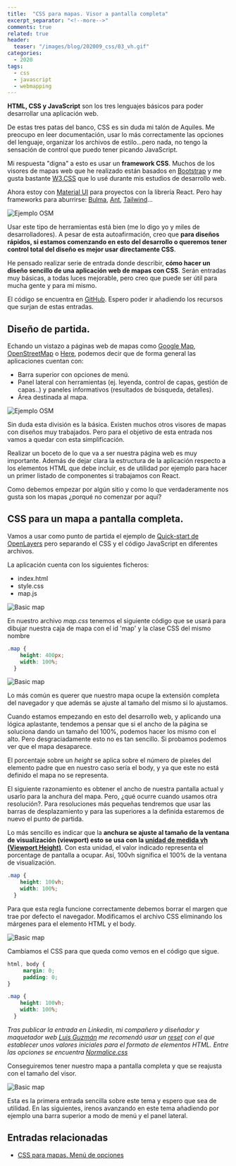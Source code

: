 ```yaml
---
title:  "CSS para mapas. Visor a pantalla completa"
excerpt_separator: "<!--more-->"
comments: true
related: true
header:
  teaser: "/images/blog/202009_css/03_vh.gif" 
categories: 
  - 2020
tags:
  - css
  - javascript
  - webmapping
---
```



**HTML, CSS y JavaScript** son los tres lenguajes básicos para poder desarrollar una aplicación web.

De estas tres patas del banco, CSS es sin duda mi talón de Aquiles. Me preocupo en leer documentación, usar lo más correctamente las opciones del lenguaje, organizar los archivos de estilo...pero nada, no tengo la sensación de control que puedo tener picando JavaScript.

Mi respuesta "digna" a esto es usar un **framework CSS**. Muchos de los visores de mapas web que he realizado están basados en  [Bootstrap](https:/getbootstrap.com/) y me gusta bastante [W3.CSS](https:/www.w3schools.com/w3css/defaulT.asp) que lo usé durante mis estudios de desarrollo web.

Ahora estoy con [Material UI](https:/material-ui.com/) para proyectos con la librería React. Pero hay frameworks para aburrirse: [Bulma](https:/bulma.io/), [Ant](https:/ant.design/), [Tailwind](https:/tailwindcss.com/)...

![Ejemplo OSM](/images/blog/202009_css/01_material_UI.png)


Usar este tipo de herramientas está bien (me lo digo yo y miles de desarrolladores). A pesar de esta autoafirmación, creo que **para diseños rápidos, si estamos comenzando en esto del desarrollo o queremos tener control total del diseño es mejor usar directamente CSS**. 

He pensado realizar serie de entrada donde describir, **cómo hacer un diseño sencillo de una aplicación web de mapas con CSS**. Serán entradas muy básicas, a todas luces mejorable, pero creo que puede ser útil para mucha gente y para mi mismo.

El código se encuentra en [GitHub](https:/github.com/sigdeletras/css-map).  Espero poder ir añadiendo los recursos que surjan de estas entradas.

## Diseño de partida.

Echando un vistazo a páginas web de mapas como [Google Map](https:/www.google.es/maps/preview), [OpenStreetMap](https:/www.openstreetmap.org/search?query=roma#map=10/41.8992/12.5450&layers=C) o [Here](https:/wego.here.com/?x=ep&map=40.4172,-3.684,10,normal), podemos decir que de forma general las aplicaciones cuentan con:
- Barra superior con opciones de menú.
- Panel lateral con herramientas (ej. leyenda, control de capas, gestión de capas..) y paneles informativos (resultados de búsqueda, detalles).
- Área destinada al mapa.

![Ejemplo OSM](/images/blog/202009_css/01_osm.png)

Sin duda esta división es la básica. Existen muchos otros visores de mapas con diseños muy trabajados. Pero para el objetivo de esta entrada nos vamos a quedar con esta simplificación. 

Realizar un boceto de lo que va a ser nuestra página web es muy importante. Además de dejar clara la estructura de la aplicación respecto a los elementos HTML que debe incluir, es de utilidad por ejemplo para hacer un primer listado de componentes si trabajamos con React.

Como debemos empezar por algún sitio y como lo que verdaderamente nos gusta son los mapas ¿porqué no comenzar por aquí?

## CSS para un mapa a pantalla completa.

Vamos a usar como punto de partida el ejemplo de [Quick-start de OpenLayers](https:/openlayers.org/en/latest/doc/quickstart.html) pero separando el CSS y el código JavaScript en diferentes archivos.

La aplicación cuenta con los siguientes ficheros:
- index.html
- style.css
- map.js

![Basic map](/images/blog/202009_css/01_index.png)


En nuestro archivo *map.css* tenemos el siguiente código que se usará para dibujar nuestra caja de mapa con el id 'map' y la clase CSS del mismo nombre

```css
.map {
    height: 400px;
    width: 100%;
  }
```

![Basic map](/images/blog/202009_css/02_basic_map.png)

Lo más común es querer que nuestro mapa ocupe la extensión completa del navegador y que además se ajuste al tamaño del mismo si lo ajustamos.

Cuando estamos empezando en esto del desarrollo web, y aplicando una lógica aplastante, tendemos a pensar que si el ancho de la página se soluciona dando un tamaño del 100%, podemos hacer los mismo con el alto. Pero desgraciadamente esto no es tan sencillo. Si probamos podemos ver que el mapa desaparece.

El porcentaje sobre un *height* se aplica sobre el número de píxeles del elemento padre que en nuestro caso sería el body, y ya que este no está definido el mapa no se representa. 

El siguiente razonamiento es obtener el ancho de nuestra pantalla actual y usarlo para la anchura del mapa. Pero,  ¿qué ocurre cuando usamos otra resolución?. Para resoluciones más pequeñas tendremos que usar las barras de desplazamiento y para las superiores a la definida estaremos de nuevo el punto de partida.

Lo más sencillo es indicar que la **anchura se ajuste al tamaño de la ventana de visualización (viewport)  esto se usa con la [unidad de medida vh (Viewport Height)](https://www.sitepoint.com/css-viewport-units-quick-start/)**. Con esta unidad, el valor indicado representa el porcentage de pantalla a ocupar. Así, 100vh significa el 100% de la ventana de visualización.

```css
.map {
    height: 100vh;
    width: 100%;
  }
```

Para que esta regla funcione correctamente debemos borrar el margen que trae por defecto el navegador. Modificamos el archivo CSS eliminando los márgenes para el elemento HTML y el body.


![Basic map](/images/blog/202009_css/02_margenes.png)

Cambiamos el CSS para que queda como vemos en el código que sigue. 


```css
html, body {
     margin: 0; 
     padding: 0; 
}

.map {
    height: 100vh;
    width: 100%;
  }
```

*Tras publicar la entrada en Linkedin, mi compañero y diseñador y maquetador web [Luis Guzmán](https://www.linkedin.com/in/luis-guzm%C3%A1n-rubio-a426435b/) me recomendó usar un [reset](https://es.wikipedia.org/wiki/Reset_CSS) con el que establecer unos valores iniciales para el formato de elementos HTML. Entre las opciones se encuentra [Normalice.css](https://necolas.github.io/normalize.css/)*

Conseguiremos tener nuestro mapa a pantalla completa y que se reajusta con el tamaño del visor.

![Basic map](/images/blog/202009_css/03_vh.gif)

Esta es la primera entrada sencilla sobre este tema y espero que sea de utilidad. En las siguientes, irenos avanzando en este tema añadiendo por ejemplo una barra superior a modo de menú y el panel lateral.

## Entradas relacionadas

- [CSS para mapas. Menú de opciones](http://www.sigdeletras.com/2020/css-para-mapas-menu-de-opciones/)



